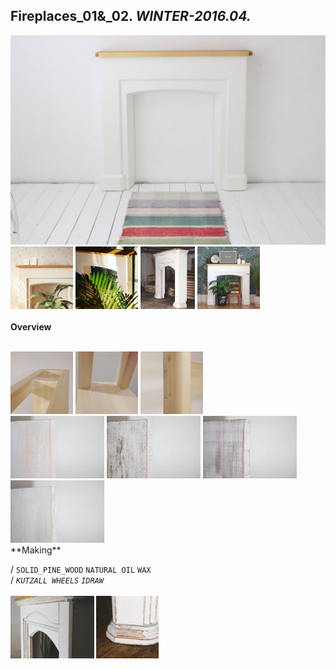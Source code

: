 
## Fireplaces_01&_02. _WINTER-2016.04._  
![Fireplaces_01&_02](/projects/Fireplaces_01&_02/100.jpg)<a href="https://ewwgene.github.io/projects/Fireplaces_01&_02/103.jpg"><img src="/projects/Fireplaces_01&_02/103.jpg" height="100"></a> <a href="https://ewwgene.github.io/projects/Fireplaces_01&_02/104.jpg"><img src="/projects/Fireplaces_01&_02/104.jpg" height="100"></a> <a href="https://ewwgene.github.io/projects/Fireplaces_01&_02/105.jpg"><img src="/projects/Fireplaces_01&_02/105.jpg" height="100"></a> <a href="https://ewwgene.github.io/projects/Fireplaces_01&_02/111.jpg"><img src="/projects/Fireplaces_01&_02/111.jpg" height="100"></a> 
<br>  
**Overview**  
 
<br>
<a href="https://ewwgene.github.io/projects/Fireplaces_01&_02/Making/201.jpg"><img src="/projects/Fireplaces_01&_02/Making/201.jpg" height="100"></a> <a href="https://ewwgene.github.io/projects/Fireplaces_01&_02/Making/202.jpg"><img src="/projects/Fireplaces_01&_02/Making/202.jpg" height="100"></a> <a href="https://ewwgene.github.io/projects/Fireplaces_01&_02/Making/203.jpg"><img src="/projects/Fireplaces_01&_02/Making/203.jpg" height="100"></a> <br><a href="https://ewwgene.github.io/projects/Fireplaces_01&_02/Making/311.jpg"><img src="/projects/Fireplaces_01&_02/Making/311.jpg" height="100"></a> <a href="https://ewwgene.github.io/projects/Fireplaces_01&_02/Making/312.jpg"><img src="/projects/Fireplaces_01&_02/Making/312.jpg" height="100"></a> <a href="https://ewwgene.github.io/projects/Fireplaces_01&_02/Making/313.jpg"><img src="/projects/Fireplaces_01&_02/Making/313.jpg" height="100"></a> <a href="https://ewwgene.github.io/projects/Fireplaces_01&_02/Making/314.jpg"><img src="/projects/Fireplaces_01&_02/Making/314.jpg" height="100"></a> <br>  
**Making**  
  
/
`SOLID_PINE_WOOD` `NATURAL OIL` `WAX`   
/
_`KUTZALL WHEELS`_ _`IDRAW`_   
<br>
<a href="https://ewwgene.github.io/projects/Fireplaces_01&_02/300.jpg"><img src="/projects/Fireplaces_01&_02/300.jpg" height="100"></a> <a href="https://ewwgene.github.io/projects/Fireplaces_01&_02/316.jpg"><img src="/projects/Fireplaces_01&_02/316.jpg" height="100"></a> 
<br>

